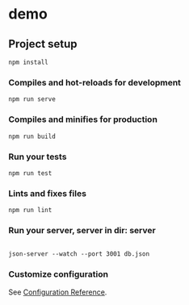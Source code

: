 # demo

## Project setup
```
npm install
```

### Compiles and hot-reloads for development
```
npm run serve
```

### Compiles and minifies for production
```
npm run build
```

### Run your tests
```
npm run test
```

### Lints and fixes files
```
npm run lint
```

### Run your server, server in dir: server
```

json-server --watch --port 3001 db.json
```

### Customize configuration
See [Configuration Reference](https://cli.vuejs.org/config/).
